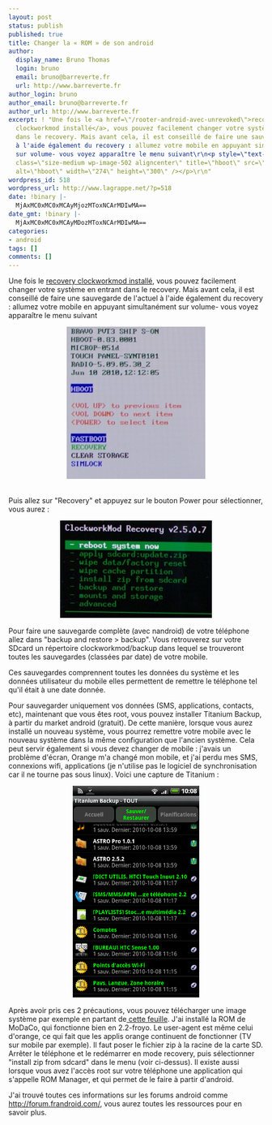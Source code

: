 ```yaml
---
layout: post
status: publish
published: true
title: Changer la « ROM » de son android
author:
  display_name: Bruno Thomas
  login: bruno
  email: bruno@barreverte.fr
  url: http://www.barreverte.fr
author_login: bruno
author_email: bruno@barreverte.fr
author_url: http://www.barreverte.fr
excerpt: ! "Une fois le <a href=\"/rooter-android-avec-unrevoked\">recovery
  clockworkmod installé</a>, vous pouvez facilement changer votre système en entrant
  dans le recovery. Mais avant cela, il est conseillé de faire une sauvegarde de l'actuel
  à l'aide également du recovery : allumez votre mobile en appuyant simultanément
  sur volume- vous voyez apparaître le menu suivant\r\n<p style=\"text-align: center;\"><img
  class=\"size-medium wp-image-502 aligncenter\" title=\"hboot\" src=\"/images/hboot-274x300.jpg\"
  alt=\"hboot\" width=\"274\" height=\"300\" /></p>\r\n"
wordpress_id: 518
wordpress_url: http://www.lagrappe.net/?p=518
date: !binary |-
  MjAxMC0xMC0xMCAyMjozMToxNCArMDIwMA==
date_gmt: !binary |-
  MjAxMC0xMC0xMCAyMDozMToxNCArMDIwMA==
categories:
- android
tags: []
comments: []
---
```

<p>Une fois le <a href="/rooter-android-avec-unrevoked">recovery clockworkmod installé</a>, vous pouvez facilement changer votre système en entrant dans le recovery. Mais avant cela, il est conseillé de faire une sauvegarde de l'actuel à l'aide également du recovery : allumez votre mobile en appuyant simultanément sur volume- vous voyez apparaître le menu suivant</p>
<p style="text-align: center;"><img class="size-medium wp-image-502 aligncenter" title="hboot" src="/images/hboot-274x300.jpg" alt="hboot" width="274" height="300" /></p>
<p><a id="more"></a><a id="more-518"></a><br />
Puis allez sur "Recovery" et appuyez sur le bouton Power pour sélectionner, vous aurez :</p>
<p style="text-align: center;"><img class="aligncenter" title="Menu recovery" src="/images/menu-recovery.jpg" alt="Menu recovery" /></p>
<p>Pour faire une sauvegarde complète (avec nandroid) de votre téléphone allez dans "backup and restore &gt; backup". Vous retrouverez sur votre SDcard un répertoire clockworkmod/backup dans lequel se trouveront toutes les sauvegardes (classées par date) de votre mobile.</p>
<p>Ces sauvegardes comprennent toutes les données du système et les données utilisateur du mobile elles permettent de remettre le téléphone tel qu'il était à une date donnée.</p>
<p>Pour sauvegarder uniquement vos données (SMS, applications, contacts, etc), maintenant que vous êtes root, vous pouvez installer Titanium Backup, à partir du market android (gratuit). De cette manière, lorsque vous aurez installé un nouveau système, vous pourrez remettre votre mobile avec le nouveau système dans la même configuration que l'ancien système. Cela peut servir également si vous devez changer de mobile : j'avais un problème d'écran, Orange m'a changé mon mobile, et j'ai perdu mes SMS, connexions wifi, applications (je n'utilise pas le logiciel de synchronisation car il ne tourne pas sous linux). Voici une capture de Titanium :</p>
<p style="text-align: center;"><img class="size-medium wp-image-544  aligncenter" title="screenshot_titanium_backup" src="/images/screenshot_2.png" alt="capture d'écran titanium backup" width="250" /></p>
<p>Après avoir pris ces 2 précautions, vous pouvez télécharger une image système par exemple en partant de<a href="https://spreadsheets.google.com/ccc?key=0As0sg9AKQwCpdHRIcjNKbGZIUVk1VE9mYjVJNENnTHc&amp;hl=fr&amp;authkey=CJ3e6NQB"> cette feuille</a>. J'ai installé la ROM de MoDaCo, qui fonctionne bien en 2.2-froyo. Le user-agent est même celui d'orange, ce qui fait que les applis orange continuent de fonctionner (TV sur mobile par exemple). Il faut poser le fichier zip à la racine de la carte SD. Arrêter le téléphone et le redémarrer en mode recovery, puis sélectionner "install zip from sdcard" dans le menu (voir ci-dessus). Il existe aussi lorsque vous avez l'accès root sur votre téléphone une application qui s'appelle ROM Manager, et qui permet de le faire à partir d'android.</p>
<p>J'ai trouvé toutes ces informations sur les forums android comme <a href="http://forum.frandroid.com/">http://forum.frandroid.com/</a>, vous aurez toutes les ressources pour en savoir plus.</p>
